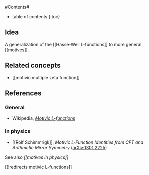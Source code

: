 
#Contents#
* table of contents
{:toc}

## Idea

A generalization of the [[Hasse-Weil L-functions]] to more general [[motives]].

## Related concepts

* [[motivic multiple zeta function]]

## References

### General

* Wikipedia, _[Motivic L-functions](http://en.wikipedia.org/wiki/Motivic_L-function)_



### In physics

* [[Rolf Schimmrigk]], _Motivic L-Function Identities from CFT and Arithmetic Mirror Symmetry_ ([arXiv:1301.2225](http://arxiv.org/abs/1301.2225))

See also _[[motives in physics]]_

[[!redirects motivic L-functions]]
